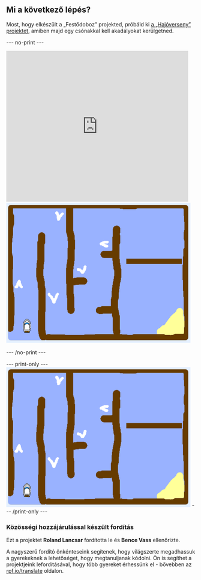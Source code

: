 ## Mi a következő lépés?

Most, hogy elkészült a „Festődoboz” projekted, próbáld ki [a „Hajóverseny” projektet](https://projects.raspberrypi.org/hu-HU/projects/boat-race?utm_source=pathway&utm_medium=whatnext&utm_campaign=projects), amiben majd egy csónakkal kell akadályokat kerülgetned.

--- no-print ---

<div class="scratch-preview">
  <iframe allowtransparency="true" width="485" height="402" src="https://scratch.mit.edu/projects/embed/276662533/?autostart=false" frameborder="0" scrolling="no"></iframe>
  <img src="images/boat_race_demo.png">
</div>

--- /no-print ---

--- print-only --- ![boat race demo](images/boat_race_demo.png) --- /print-only ---

### Közösségi hozzájárulással készült fordítás

Ezt a projektet **Roland Lancsar** fordította le és **Bence Vass** ellenőrizte. 

A nagyszerű fordító önkénteseink segítenek, hogy világszerte megadhassuk a gyerekeknek a lehetőséget, hogy megtanuljanak kódolni. Ön is segíthet a projektjeink lefordításával, hogy több gyereket érhessünk el - bővebben az [rpf.io/translate](https://rpf.io/translate) oldalon.